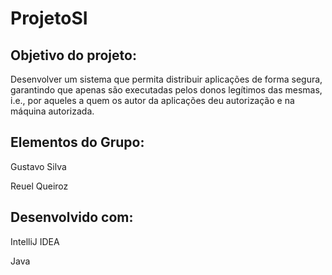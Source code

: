 # ProjetoSI 

## Objetivo do projeto:
Desenvolver um sistema que permita distribuir aplicações de forma segura, garantindo
que apenas são executadas pelos donos legítimos das mesmas, i.e., por aqueles a quem os autor da aplicações deu
autorização e na máquina autorizada.

## Elementos do Grupo:
Gustavo Silva

Reuel Queiroz

## Desenvolvido com:
IntelliJ IDEA

Java
